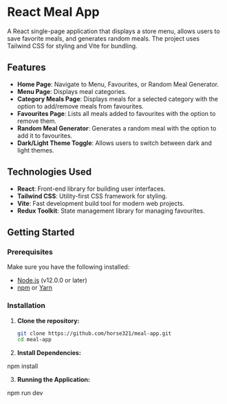 # React Meal App

A React single-page application that displays a store menu, allows users to save favorite meals, and generates random meals. The project uses Tailwind CSS for styling and Vite for bundling.

## Features

- **Home Page**: Navigate to Menu, Favourites, or Random Meal Generator.
- **Menu Page**: Displays meal categories.
- **Category Meals Page**: Displays meals for a selected category with the option to add/remove meals from favourites.
- **Favourites Page**: Lists all meals added to favourites with the option to remove them.
- **Random Meal Generator**: Generates a random meal with the option to add it to favourites.
- **Dark/Light Theme Toggle**: Allows users to switch between dark and light themes.

## Technologies Used

- **React**: Front-end library for building user interfaces.
- **Tailwind CSS**: Utility-first CSS framework for styling.
- **Vite**: Fast development build tool for modern web projects.
- **Redux Toolkit**: State management library for managing favourites.

## Getting Started

### Prerequisites

Make sure you have the following installed:

- [Node.js](https://nodejs.org/) (v12.0.0 or later)
- [npm](https://www.npmjs.com/) or [Yarn](https://yarnpkg.com/)

### Installation

1. **Clone the repository:**

   ```sh
   git clone https://github.com/horse321/meal-app.git
   cd meal-app

2. **Install Dependencies:**

npm install

3. **Running the Application:**

npm run dev


